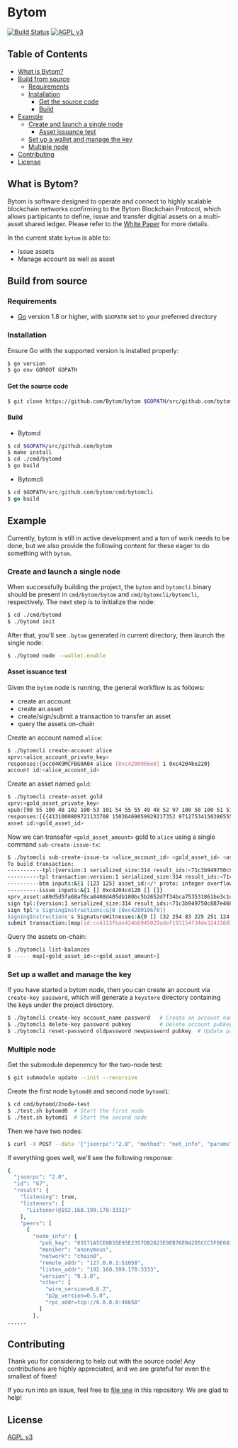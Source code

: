 Bytom
=====
[![Build Status](https://travis-ci.org/Bytom/bytom.png)](https://travis-ci.org/Bytom/bytom)
[![AGPL v3](https://img.shields.io/badge/license-AGPL%20v3-brightgreen.svg)](./LICENSE)

## Table of Contents
<!-- vim-markdown-toc GFM -->

* [What is Bytom?](#what-is-bytom)
* [Build from source](#build-from-source)
  * [Requirements](#requirements)
  * [Installation](#installation)
    * [Get the source code](#get-the-source-code)
    * [Build](#build)
* [Example](#example)
  * [Create and launch a single node](#create-and-launch-a-single-node)
    * [Asset issuance test](#asset-issuance-test)
  * [Set up a wallet and manage the key](#set-up-a-wallet-and-manage-the-key)
  * [Multiple node](#multiple-node)
* [Contributing](#contributing)
* [License](#license)

<!-- vim-markdown-toc -->

## What is Bytom?

Bytom is software designed to operate and connect to highly scalable blockchain networks confirming to the Bytom Blockchain Protocol, which allows partipicants to define, issue and transfer digitial assets on a multi-asset shared ledger. Please refer to the [White Paper](https://github.com/Bytom/wiki/blob/master/White-Paper/%E6%AF%94%E5%8E%9F%E9%93%BE%E6%8A%80%E6%9C%AF%E7%99%BD%E7%9A%AE%E4%B9%A6-%E8%8B%B1%E6%96%87%E7%89%88.md) for more details.

In the current state `bytom` is able to:

- Issue assets
- Manage account as well as asset

## Build from source

### Requirements

- [Go](https://golang.org/doc/install) version 1.8 or higher, with `$GOPATH` set to your preferred directory

### Installation

Ensure Go with the supported version is installed properly:

```bash
$ go version
$ go env GOROOT GOPATH
```

#### Get the source code

``` bash
$ git clone https://github.com/Bytom/bytom $GOPATH/src/github.com/bytom
```

#### Build

- Bytomd

``` bash
$ cd $GOPATH/src/github.com/bytom
$ make install
$ cd ./cmd/bytomd
$ go build
```

- Bytomcli

```go
$ cd $GOPATH/src/github.com/bytom/cmd/bytomcli
$ go build
```

## Example

Currently, bytom is still in active development and a ton of work needs to be done, but we also provide the following content for these eager to do something with `bytom`.

### Create and launch a single node

When successfully building the project, the `bytom` and `bytomcli` binary should be present in `cmd/bytom/bytom` and `cmd/bytomcli/bytomcli`, respectively. The next step is to initialize the node:

```bash
$ cd ./cmd/bytomd
$ ./bytomd init
```

After that, you'll see `.bytom` generated in current directory, then launch the single node:

``` bash
$ ./bytomd node --wallet.enable
```

#### Asset issuance test

Given the `bytom` node is running, the general workflow is as follows:

- create an account
- create an asset
- create/sign/submit a transaction to transfer an asset
- query the assets on-chain

Create an account named `alice`:

```bash
$ ./bytomcli create-account alice
xprv:<alice_account_private_key>
responses:{acc04K9MCFBG0A04 alice [0xc4200966e0] 1 0xc4204be220}
account id:<alice_account_id>
```

Create an asset named `gold`:

```bash
$ ./bytomcli create-asset gold
xprv:<gold_asset_private_key>
xpub:[98 55 100 48 102 100 53 101 54 55 55 49 48 52 97 100 50 100 51 51 98 49 56 98 98 100 55 55 50 51 98 53 102 51 101 97 56 55 49 52 48 53 57 54 50 56 55 48 49 97 50 99 97 100 101 51 51 102 100 100 97 53 56 51 49 54 97 50 57 54 101 49 102 100 48 102 53 57 99 55 50 49 53 98 50 54 55 102 50 52 102 52 54 50 48 101 51 48 102 55 99 51 50 56 49 102 97 52 99 55 97 53 102 50 57 97 100 53 51 100 56 100 55 56 50 50 98 98]
responses:[{{4131000809721133708 15036469059929217352 9712753415038655527 16992088508821480533} gold [118 107 170 32 152 106 231 249 212 15 215 121 94 191 102 23 231 61 38 211 121 176 221 199 48 173 145 207 243 201 82 0 215 2 72 243 81 81 173 105 108 0 192] [0xc420020850] 1 0xc4204c1960 0xc4204c1980 true}]
asset id:<gold_asset_id>
```

Now we can transafer `<gold_asset_amount>` gold to `alice` using a single command `sub-create-issue-tx`:

```bash
$ ./bytomcli sub-create-issue-tx <alice_account_id> <gold_asset_id> <asset_private_key> <gold_asset_amount>
To build transaction:
-----------tpl:{version:1 serialized_size:314 result_ids:<71c3b949750c887e466422007cdd1a6a9f3449e3bacd43307e361e84d76fe37b> data:<130994550772:/* unknown wire type 7 */ 1642:/* unknown wire type 7 */ 10:17681930801800169409 159728:7652 9:4897805654558278394 9:/* unexpected EOF */ >min_time_ms:1506587706078 max_time_ms:1506588006078  [0xc4204c9060 0xc4204c91e0] true false}
----------tpl transaction:version:1 serialized_size:314 result_ids:<71c3b949750c887e466422007cdd1a6a9f3449e3bacd43307e361e84d76fe37b> data:<130994550772:/* unknown wire type 7 */ 1642:/* unknown wire type 7 */ 10:17681930801800169409 159728:7652 9:4897805654558278394 9:/* unexpected EOF */ >min_time_ms:1506587706078 max_time_ms:1506588006078 
----------btm inputs:&{1 [123 125] asset_id:</* proto: integer overflow */ >amount:1470000000000000000  [] []}
----------issue inputs:&{1 [] 0xc4204c4120 [] []}
xprv_asset:a89d5d5fa68af8ca8408d405db180bc5b2652d7f34bca753531861be3c1cbb6216a296e1fd0f59c7215b267f24f4620e30f7c3281fa4c7a5f29ad53d8d7822bb
sign tpl:{version:1 serialized_size:314 result_ids:<71c3b949750c887e466422007cdd1a6a9f3449e3bacd43307e361e84d76fe37b> data:<130994550772:/* unknown wire type 7 */ 1642:/* unknown wire type 7 */ 10:17681930801800169409 159728:7652 9:4897805654558278394 9:/* unexpected EOF */ >min_time_ms:1506587706078 max_time_ms:1506588006078  [0xc4204c9060 0xc4204c91e0] true false}
sign tpl's SigningInstructions:&{0 [0xc420010670]}
SigningInstructions's SignatureWitnesses:&{0 [] [32 254 83 225 251 124 27 13 126 32 0 93 132 151 197 166 125 64 222 168 154 133 219 122 187 130 169 176 160 166 8 49 145 174 135] []}
submit transaction:[map[id:cc4313fbae424bb945029adef193154f34de324316036e510bcc751d0013ccb7]]
```

Query the assets on-chain:
```bash
$ ./bytomcli list-balances
0 ----- map[<gold_asset_id>:<gold_asset_amount>]
```

### Set up a wallet and manage the key

If you have started a bytom node, then you can create an account via `create-key password`, which will generate a `keystore` directory containing the keys under the project directory.

```bash
$ ./bytomcli create-key account_name password   # Create an account named account_name using password
$ ./bytomcli delete-key password pubkey         # Delete account pubkey
$ ./bytomcli reset-password oldpassword newpassword pubkey  # Update password
```

### Multiple node

Get the submodule depenency for the two-node test:

```bash
$ git submodule update --init --recursive
```

Create the first node `bytomd0` and second node `bytomd1`:

```bash
$ cd cmd/bytomd/2node-test
$ ./test.sh bytomd0  # Start the first node
$ ./test.sh bytomd1  # Start the second node
```

Then we have two nodes:

```bash
$ curl -X POST --data '{"jsonrpc":"2.0", "method": "net_info", "params":[], "id":"67"}' http://127.0.0.1:46657
```

If everything goes well, we'll see the following response:

```bash
{
  "jsonrpc": "2.0",
  "id": "67",
  "result": {
    "listening": true,
    "listeners": [
      "Listener(@192.168.199.178:3332)"
    ],
    "peers": [
      {
        "node_info": {
          "pub_key": "03571A5CE8B35E95E2357DB2823E9EB76EB42D5CCC5F8E68315388832878C011",
          "moniker": "anonymous",
          "network": "chain0",
          "remote_addr": "127.0.0.1:51058",
          "listen_addr": "192.168.199.178:3333",
          "version": "0.1.0",
          "other": [
            "wire_version=0.6.2",
            "p2p_version=0.5.0",
            "rpc_addr=tcp://0.0.0.0:46658"
          ]
        },
......
```

## Contributing

Thank you for considering to help out with the source code! Any contributions are highly appreciated, and we are grateful for even the smallest of fixes!

If you run into an issue, feel free to [file one](https://github.com/Bytom/bytom/issues/) in this repository. We are glad to help!

## License

[AGPL v3](./LICENSE)
